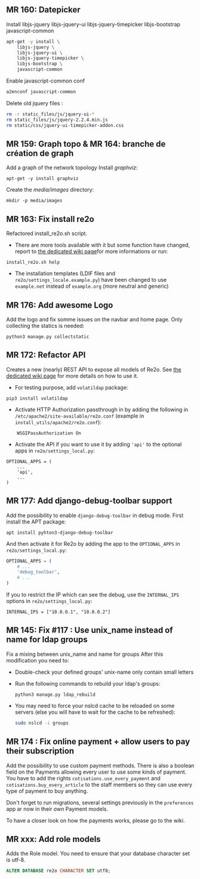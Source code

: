 ## MR 160: Datepicker

Install libjs-jquery libjs-jquery-ui libjs-jquery-timepicker libjs-bootstrap javascript-common
```bash
apt-get -y install \
    libjs-jquery \
    libjs-jquery-ui \
    libjs-jquery-timepicker \
    libjs-bootstrap \
    javascript-common
```
Enable javascript-common conf
```bash
a2enconf javascript-common
```

Delete old jquery files :
```bash
rm -r static_files/js/jquery-ui-*
rm static_files/js/jquery-2.2.4.min.js
rm static/css/jquery-ui-timepicker-addon.css
```


## MR 159: Graph topo & MR 164: branche de création de graph

Add a graph of the network topology
Install *graphviz*:
```
apt-get -y install graphviz
```
Create the *media/images* directory:
```
mkdir -p media/images
```


## MR 163: Fix install re2o

Refactored install_re2o.sh script.
* There are more tools available with it but some function have changed, report to [the dedicated wiki page](https://gitlab.federez.net/federez/re2o/wikis/User%20Documentation/Setup%20script)for more informations or run:
```
install_re2o.sh help
```

* The installation templates (LDIF files and `re2o/settings_locale.example.py`) have been changed to use `example.net` instead of `example.org` (more neutral and generic)



## MR 176: Add awesome Logo

Add the logo and fix somme issues on the navbar and home page. Only collecting the statics is needed:
```
python3 manage.py collectstatic
```


## MR 172: Refactor API

Creates a new (nearly) REST API to expose all models of Re2o. See [the dedicated wiki page](https://gitlab.federez.net/federez/re2o/wikis/API/Raw-Usage) for more details on how to use it.
* For testing purpose, add `volatildap` package:
```
pip3 install volatildap
```
* Activate HTTP Authorization passthrough in by adding the following in `/etc/apache2/site-available/re2o.conf` (example in `install_utils/apache2/re2o.conf`):
```
    WSGIPassAuthorization On
```
* Activate the API if you want to use it by adding `'api'` to the optional apps in `re2o/settings_local.py`:
```
OPTIONAL_APPS = (
    ...
    'api',
    ...
)
```


## MR 177: Add django-debug-toolbar support

Add the possibility to enable `django-debug-toolbar` in debug mode. First install the APT package:
```
apt install pyhton3-django-debug-toolbar
```
And then activate it for Re2o by adding the app to the `OPTIONAL_APPS` in `re2o/settings_local.py`:
```python
OPTIONAL_APPS = (
    # ...
    'debug_toolbar',
    # ...
)
```
If you to restrict the IP which can see the debug, use the `INTERNAL_IPS` options in `re2o/settings_local.py`:
```
INTERNAL_IPS = ["10.0.0.1", "10.0.0.2"]
```

## MR 145: Fix #117 : Use unix_name instead of name for ldap groups

Fix a mixing between unix_name and name for groups
After this modification you need to:
* Double-check your defined groups' unix-name only contain small letters 
* Run the following commands to rebuild your ldap's groups:
  ```shell
  python3 manage.py ldap_rebuild
  ```

* You may need to force your nslcd cache to be reloaded on some servers (else you will have to wait for the cache to be refreshed):
  ```bash
  sudo nslcd -i groups
  ```

## MR 174 : Fix online payment + allow users to pay their subscription

Add the possibility to use custom payment methods. There is also a boolean field on the 
Payments allowing every user to use some kinds of payment. You have to add the rights `cotisations.use_every_payment` and `cotisations.buy_every_article`
to the staff members so they can use every type of payment to buy anything.

Don't forget to run migrations, several settings previously in the `preferences` app ar now
in their own Payment models.

To have a closer look on how the payments works, please go to the wiki.

## MR xxx: Add role models

Adds the Role model.
You need to ensure that your database character set is utf-8.
```sql
ALTER DATABASE re2o CHARACTER SET utf8;
```
